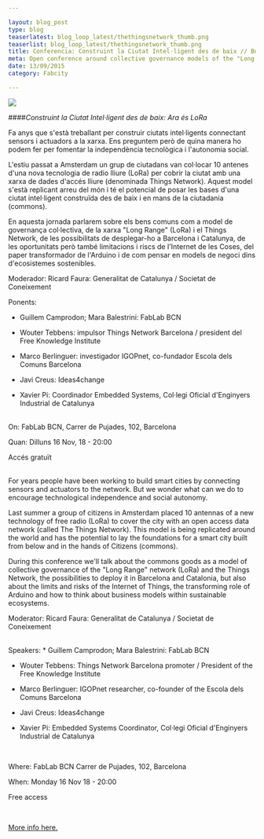 ```yaml
---

layout: blog_post
type: blog
teaserlatest: blog_loop_latest/thethingsnetwork_thumb.png
teaserlist: blog_loop_latest/thethingsnetwork_thumb.png
title: Conferencia: Construint la Ciutat Intel·ligent des de baix // Building the Smart City from down to top
meta: Open conference around collective governance models of the "Long Range" network (LoRa) and the Things Network, the possibilities to deploy it in Barcelona and Catalonia, the limits and risks of the Internet of Things, the transforming role of Arduino and how to think about business models within sustainable ecosystems.
date: 13/09/2015
category: Fabcity

---
```

<img src="{{site.baseurl}}{{ site.url }}/img/blog/blog_loop_latest/thethingsnetwork.png">

####*Construint la Ciutat Intel·ligent des de baix: Ara és LoRa*

Fa anys que s'està treballant per construir ciutats intel·ligents connectant sensors i actuadors a la xarxa. Ens preguntem però de quina manera ho podem fer per fomentar la independència tecnològica i l'autonomia social.

L'estiu passat a Amsterdam un grup de ciutadans van col·locar 10 antenes d'una nova tecnologia de radio lliure (LoRa) per cobrir la ciutat amb una xarxa de dades d'accés lliure (denominada Things Network). Aquest model s'està replicant arreu del món i té el potencial de posar les bases d'una ciutat intel·ligent construïda des de baix i en mans de la
ciutadania (commons).

En aquesta jornada parlarem sobre els bens comuns com a model de governança col·lectiva, de la xarxa "Long Range" (LoRa) i el Things Network, de les possibilitats de desplegar-ho a Barcelona i Catalunya, de les oportunitats però també limitacions i riscs de l'Internet de les Coses, del paper transformador de l'Arduino i de com pensar en models de negoci dins d'ecosistemes sostenibles.

Moderador: Ricard Faura: Generalitat de Catalunya / Societat de Coneixement
<br>

Ponents:
* Guillem Camprodon; Mara Balestrini: FabLab BCN

* Wouter Tebbens: impulsor Things Network Barcelona / president del Free Knowledge Institute

* Marco Berlinguer: investigador IGOPnet, co-fundador Escola dels Comuns Barcelona

* Javi Creus: Ideas4change

* Xavier Pi: Coordinador Embedded Systems, Col·legi Oficial d'Enginyers Industrial de Catalunya

<br>
On: FabLab BCN, Carrer de Pujades, 102, Barcelona

Quan: Dilluns 16 Nov, 18 - 20:00

Accés gratuït

<br>
For years people have been working to build smart cities by connecting sensors and actuators to the network. But we wonder what can we do to encourage technological independence and social autonomy.

Last summer a group of citizens in Amsterdam placed 10 antennas of a new technology of free radio (LoRa) to cover the city with an open access data network  (called The Things Network). This model is being replicated around the world and has the potential to lay the foundations for a smart city built from below and in the hands of
Citizens (commons).

During this conference we'll talk about the commons goods as a model of collective governance of the "Long Range" network (LoRa) and the Things Network, the possibilities to deploy it in Barcelona and Catalonia, but also about the limits and risks of the Internet of Things, the transforming role of Arduino and how to think about business models within sustainable ecosystems.

Moderator: Ricard Faura: Generalitat de Catalunya / Societat de Coneixement

<br>
Speakers:
* Guillem Camprodon; Mara Balestrini: FabLab BCN

* Wouter Tebbens: Things Network Barcelona promoter / President of the Free Knowledge Institute

* Marco Berlinguer: IGOPnet researcher, co-founder of the Escola dels Comuns Barcelona

* Javi Creus: Ideas4change

* Xavier Pi: Embedded Systems Coordinator, Col·legi Oficial d'Enginyers Industrial de Catalunya

<br>

Where: FabLab BCN Carrer de Pujades, 102, Barcelona

When: Monday 16 Nov 18 - 20:00

Free access


<br>

<a target="_blank" href="http://thethingsnetwork.org/c/barcelona/post/49"><u>More info here.</u></a> 





